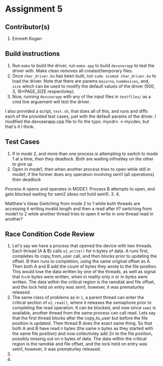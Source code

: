 # Assignment 5
## Contributor(s)
1. Emmett Kogan

## Build instructions
1. Run `make` to build the driver, run `make app` to build `devuserapp` to test the driver with. Make clean removes all created/temporary files.
2. Once `char_driver.ko` has been built, run `sudo insmod char_driver.ko` to load the driver. Note that there are params `majorno`, `numdevices`, and, `size` which can be used to modify the default values of the driver (500, 3, 16*PAGE_SIZE respectivley).
3. Now, running `devuserapp` with any of the input files in `testfiles/` as a cmd line arguement will test the driver.

I also provided a script, `test.sh`, that does all of this, and runs and diffs each of the provided test cases, just with the default params of the driver.
I modified the devuserapp.cpp file to fix the typo: mycdrv -> mycdev, but that's it I think.

## Test Cases
1. If in mode 2, and more than one process is attempting to switch to mode 1 at a time, then they deadlock. Both are waiting infinetley on the other to give up
2. Open in mode1, then when another process tries to open while still in mode1, if the former does any operation involving sem1 (all operations) then deadlock

Process A opens and operates in MODE1. Process B attempts to open, and gets blocked waiting for sem2 (does not hold sem1).
3. 
4. 

Matthew's Ideas
Switching from mode 2 to 1 while both threads are accessing it
writing invalid length and then a read after it?
switching from mode1 to 2 while another thread tries to open it
write in one thread read in another?

## Race Condition Code Review
1. Let's say we have a process that opened the device with two threads. Each thread (A & B) calls `e2_write()` for n bytes of data. A runs first, completes its copy_from_user call, and then blocks prior to updating the offset. B then runs to completion, using the same original offset as A. Then both A and B add the count of bytes they wrote to the file position. This would lose the data written by one of the threads, as well as signal that n+m bytes were written, when in reality only n or m bytes were written. The data within the critical region is the ramdisk and file offset, and the lock held on entry was sem1, however, it was prematurley released.
2. The same class of problems as in `1`, a parent thread can enter the critical section of `e2_read()`, where it releases the semaphore prior to completing the read operation. It can be blocked, and now since `sem1` is available, another thread from the same process can call read. Lets say that the first thread blocks after the copy_to_user but before the file position is updated. Then thread B does the exact same thing. So that both A and B have read n bytes (the same n bytes as they started with the same file position) and now collectivley add 2n to the file position, possibly missing out on n bytes of data. The data within the critical region is the ramdisk and file offset, and the lock held on entry was sem1, however, it was prematurley released.
3. 
4. 
